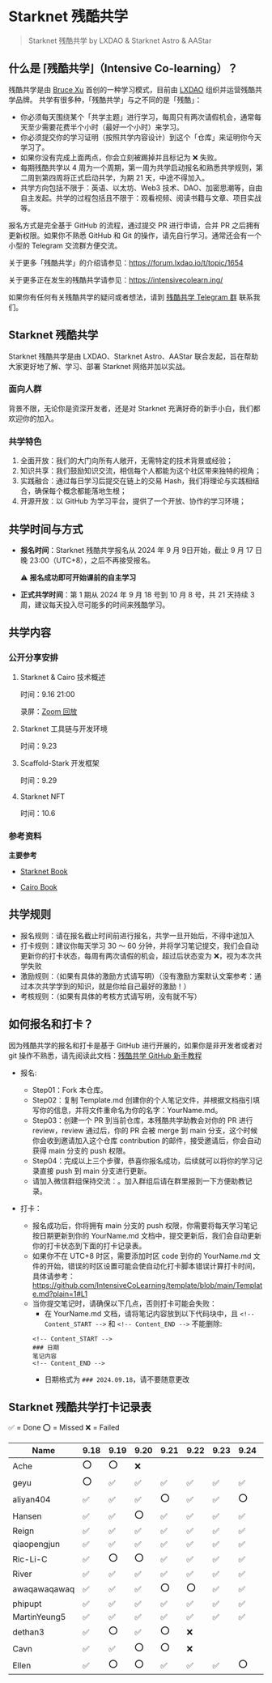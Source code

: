 # Starknet 残酷共学

> Starknet 残酷共学 by LXDAO & Starknet Astro & AAStar

## 什么是 ⌈残酷共学⌋（Intensive Co-learning）？

残酷共学是由 [Bruce Xu](https://twitter.com/brucexu_eth) 首创的一种学习模式，目前由 [LXDAO](https://lxdao.io/) 组织并运营残酷共学品牌。
共学有很多种，「残酷共学」与之不同的是「残酷」：

- 你必须每天围绕某个「共学主题」进行学习，每周只有两次请假机会，通常每天至少需要花费半个小时（最好一个小时）来学习。
- 你必须提交你的学习证明（按照共学内容设计）到这个「仓库」来证明你今天学习了。
- 如果你没有完成上面两点，你会立刻被踢掉并且标记为 ❌ 失败。
- 每期残酷共学以 4 周为一个周期，第一周为共学启动报名和熟悉共学规则，第二周到第四周将正式启动共学，为期 21 天，中途不得加入。
- 共学方向包括不限于：英语、以太坊、Web3 技术、DAO、加密思潮等，自由自主发起。共学的过程包括且不限于：观看视频、阅读书籍与文章、项目实战等。

报名方式是完全基于 GitHub 的流程，通过提交 PR 进行申请，合并 PR 之后拥有更新权限。如果你不熟悉 GitHub 和 Git 的操作，请先自行学习。通常还会有一个小型的 Telegram 交流群方便交流。

关于更多「残酷共学」的介绍请参见：https://forum.lxdao.io/t/topic/1654

关于更多正在发生的残酷共学请参见：https://intensivecolearn.ing/

如果你有任何有关残酷共学的疑问或者想法，请到 [残酷共学 Telegram 群](https://t.me/LXDAO/6215) 联系我们。

## Starknet 残酷共学

Starknet 残酷共学是由 LXDAO、Starknet Astro、AAStar 联合发起，旨在帮助大家更好地了解、学习、部署 Starknet 网络并加以实战。

### 面向人群

背景不限，无论你是资深开发者，还是对 Starknet 充满好奇的新手小白，我们都欢迎你的加入。

### 共学特色

1. 全面开放：我们的大门向所有人敞开，无需特定的技术背景或经验；
2. 知识共享：我们鼓励知识交流，相信每个人都能为这个社区带来独特的视角；
3. 实践融合：通过每日学习后提交在链上的交易 Hash，我们将理论与实践相结合，确保每个概念都能落地生根；
4. 开源开放：以 GitHub 为学习平台，提供了一个开放、协作的学习环境；

## 共学时间与方式

- **报名时间**：Starknet 残酷共学报名从 2024 年 9 月 9日开始，截止 9 月 17 日晚 23:00（UTC+8），之后不再接受报名。
  
  ⚠️ **报名成功即可开始课前的自主学习**
- **正式共学时间**：第 1 期从 2024 年 9 月 18 号到 10 月 8 号，共 21 天持续 3 周，建议每天投入尽可能多的时间来残酷学习。

## 共学内容

### 公开分享安排

1. Starknet & Cairo 技术概述

   时间：9.16 21:00

   录屏：[Zoom 回放](https://us06web.zoom.us/rec/share/1rLhweXvdHmArUfcsbQQO81MTPvKoskKKWIpmOgGfHp2moA9EqZNhcLJHgR4zpBw.aD140GjC1XKaqYLV?startTime=1726490441000)

2. Starknet 工具链与开发环境

   时间：9.23
3. Scaffold-Stark 开发框架

   时间：9.29
4. Starknet NFT

   时间：10.6

### 参考资料
**主要参考**

- [Starknet Book](https://book.starknet.io/index.html)

- [Cairo Book](https://book.cairo-lang.org/)

## 共学规则

- 报名规则：请在报名截止时间前进行报名，共学一旦开始后，不得中途加入
- 打卡规则：建议你每天学习 30 ～ 60 分钟，并将学习笔记提交，我们会自动更新你的打卡状态，每周有两次请假的机会，超过后状态变为 ❌，视为本次共学失败
- 激励规则：（如果有具体的激励方式请写明）（没有激励方案默认文案参考：通过本次共学学到的知识，就是你给自己最好的激励！）
- 考核规则：（如果有具体的考核方式请写明，没有就不写）


## 如何报名和打卡？

因为残酷共学的报名和打卡是基于 GitHub 进行开展的，如果你是非开发者或者对 git 操作不熟悉，请先阅读此文档：[残酷共学 GitHub 新手教程](https://www.notion.so/lxdao/GitHub-53fca5ba49bb40c69e4e40e69f58f416)

- 报名:

  - Step01：Fork 本仓库。
  - Step02：复制 Template.md 创建你的个人笔记文件，并根据文档指引填写你的信息，并将文件重命名为你的名字：YourName.md。
  - Step03：创建一个 PR 到当前仓库，本残酷共学助教会对你的 PR 进行 review，review 通过后，你的 PR 会被 merge 到 main 分支，这个时候你会收到邀请加入这个仓库 contribution 的邮件，接受邀请后，你会自动获得 main 分支的 push 权限。
  - Step04：完成以上三个步骤，恭喜你报名成功，后续就可以将你的学习记录直接 push 到 main 分支进行更新。
  - 请加入微信群组保持交流：。加入群组后请在群里报到一下方便助教记录。

- 打卡：
  - 报名成功后，你将拥有 main 分支的 push 权限，你需要将每天学习笔记按日期更新到你的 YourName.md 文档中，提交更新后，我们会自动更新你的打卡状态到下面的打卡记录表。
  - 如果你不在 UTC+8 时区，需要添加时区 code 到你的 YourName.md 文件的开始，错误的时区设置可能会使自动化打卡脚本错误计算打卡时间，具体请参考：https://github.com/IntensiveCoLearning/template/blob/main/Template.md?plain=1#L1
  - 当你提交笔记时，请确保以下几点，否则打卡可能会失败：
    - 在 YourName.md 文档，请将笔记内容放到以下代码块中，且 `<!-- Content_START -->` 和 `<!-- Content_END -->` 不能删除:
    ```
    <!-- Content_START -->
    ### 日期
    笔记内容
    <!-- Content_END -->
    ```
    - 日期格式为 `### 2024.09.18`，请不要随意更改

## Starknet 残酷共学打卡记录表

✅ = Done ⭕️ = Missed ❌ = Failed

<!-- START_COMMIT_TABLE -->
| Name | 9.18 | 9.19 | 9.20 | 9.21 | 9.22 | 9.23 | 9.24 | 9.25 | 9.26 | 9.27 | 9.28 | 9.29 | 9.30 | 10.01 | 10.02 | 10.03 | 10.04 | 10.05 | 10.06 | 10.07 | 10.08 |
| ------------- | ---- | ---- | ---- | ---- | ---- | ---- | ---- | ---- | ---- | ---- | ---- | ---- | ---- | ---- | ---- | ---- | ---- | ---- | ---- | ---- | ---- |
| Ache | ⭕️ | ⭕️ | ❌ | | | | | | | | | | | | | | | | | | |
| geyu | ⭕️ | ✅ | ✅ | ✅ | ✅ | ✅ | ✅ | ⭕️ | ⭕️ |   | | | |   |   |   |   |   |   |   |   |
| aliyan404 | ✅ | ✅ | ✅ | ⭕️ | ✅ | ✅ | ⭕️ | ⭕️ | ❌ | | | | | | | | | | | | |
| Hansen | ✅ | ✅ | ⭕️ | ✅ | ✅ | ✅ | ✅ | ✅ | ✅ |   | | | |   |   |   |   |   |   |   |   |
| Reign | ✅ | ✅ | ✅ | ✅ | ✅ | ✅ | ✅ | ✅ | ✅ | ✅ | | | |   |   |   |   |   |   |   |   |
| qiaopengjun | ✅ | ✅ | ✅ | ✅ | ✅ | ✅ | ✅ | ✅ | ✅ | ✅ | | | |   |   |   |   |   |   |   |   |
| Ric-Li-C | ✅ | ⭕️ | ⭕️ | ✅ | ✅ | ✅ | ✅ | ✅ | ✅ | ✅ | | | |   |   |   |   |   |   |   |   |
| River | ✅ | ✅ | ✅ | ✅ | ✅ | ✅ | ✅ | ✅ | ✅ |   | | | |   |   |   |   |   |   |   |   |
| awaqawaqawaq | ✅ | ✅ | ✅ | ⭕️ | ⭕️ | ✅ | ✅ | ✅ | ✅ |   | | | |   |   |   |   |   |   |   |   |
| phipupt | ✅ | ✅ | ✅ | ✅ | ✅ | ✅ | ✅ | ✅ | ✅ | ✅ | | | |   |   |   |   |   |   |   |   |
| MartinYeung5 | ✅ | ✅ | ✅ | ✅ | ✅ | ✅ | ✅ | ✅ | ✅ | ✅ | | | |   |   |   |   |   |   |   |   |
| dethan3 | ✅ | ⭕️ | ✅ | ⭕️ | ❌ | | | | | | | | | | | | | | | | |
| Cavn | ✅ | ✅ | ⭕️ | ⭕️ | ❌ | | | | | | | | | | | | | | | | |
| Ellen | ✅ | ⭕️ | ⭕️ | ✅ | ✅ | ✅ | ⭕️ | ⭕️ | ❌ | | | | | | | | | | | | |
<!-- END_COMMIT_TABLE -->

















































































































































<!-- STATISTICALDATA_START -->
<!-- STATISTICALDATA_END -->
